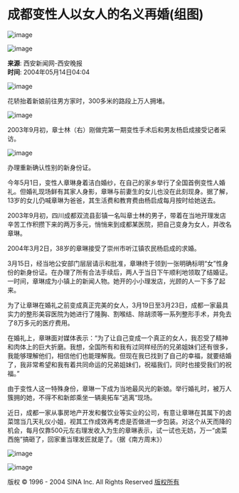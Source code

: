 # 成都变性人以女人的名义再婚(组图)

![image](http://image2.sina.com.cn/IT/unipro/41/txz_button01.gif)

![image](http://image2.sina.com.cn/dy/images/xfrd_03.gif)

**来源**: 西安新闻网-西安晚报  
**时间**: 2004年05月14日04:04  

![image](http://image2.sina.com.cn/dy/c/2004-05-14/1084478878_XUaq3t.jpg)

花轿抬着新娘前往男方家时，300多米的路段上万人拥堵。

![image](http://image2.sina.com.cn/dy/c/2004-05-14/1084478878_YUaq3t.jpg)

2003年9月初，章士林（右）刚做完第一期变性手术后和男友杨启成接受记者采访。

![image](http://image2.sina.com.cn/dy/c/2004-05-14/1084478878_ZUaq3t.jpg)

办理重新确认性别的新身份证。

今年5月1日，变性人章琳身着洁白婚纱，在自己的家乡举行了全国首例变性人婚礼。但婚礼现场鲜有其家人身影，章琳与前妻生的女儿也没在此刻现身。据了解，13岁的女儿仍喊章琳为爸爸，其生活费和教育费由杨启成每月按时给她送去。 

2003年9月初，四川成都双流县彭镇一名叫章士林的男子，带着在当地开理发店辛苦工作积攒下来的两万多元，悄悄来到成都某医院，把自己变身为女人，并改名章琳。 

2004年3月2日，38岁的章琳接受了崇州市听江镇农民杨启成的求婚。 

3月15日，经当地公安部门层层请示和批准，章琳终于领到一张明确标明“女”性身份的新身份证。在办理了所有合法手续后，两人于当日下午顺利地领取了结婚证。一时间，章琳成为小镇上的新闻人物。她开的小小理发店，光顾的人一下多了起来。 

为了让章琳在婚礼之前变成真正完美的女人，3月19日至3月23日，成都一家最具实力的整形美容医院为她进行了隆胸、割喉结、除胡须等一系列整形手术，并免去了8万多元的医疗费用。 

在婚礼上，章琳面对媒体表示：“为了让自己变成一个真正的女人，我忍受了精神和肉体上的巨大折磨。我想，全国所有和我有过同样经历的兄弟姐妹们还有很多，我能够理解他们，相信他们也能理解我。但现在我已找到了自己的幸福，就要结婚了，我非常希望和我有着共同命运的兄弟姐妹们，祝福我们，同时也接受我们的祝福。” 

由于变性人这一特殊身份，章琳一下成为当地最风光的新娘。举行婚礼时，被万人簇拥的她，不得不和新郎乘坐一辆奥拓车“逃离”现场。 

近日，成都一家从事房地产开发和餐饮业等实业的公司，有意让章琳在其属下的卤菜馆当几天礼仪小姐，视其工作成效再考虑是否做进一步包装。对这个从天而降的机会，每月仅靠500元左右理发收入为生的章琳表示，试一试也无妨，万一“卤菜西施”搞砸了，回家重当理发匠就是了。（据《南方周末》）

![image](http://ad4.sina.com.cn/shc/xfrd_01.GIF)

![image](http://image2.sina.com.cn/dy/images/xfrd_04.gif) 

版权 © 1996 - 2004 SINA Inc. All Rights Reserved [版权所有](http://www.sina.com.cn/intro/copyright.shtml) 
<!-- tcd_original_link http://news.sina.com.cn/c/2004-05-14/04042524841s.shtml -->
